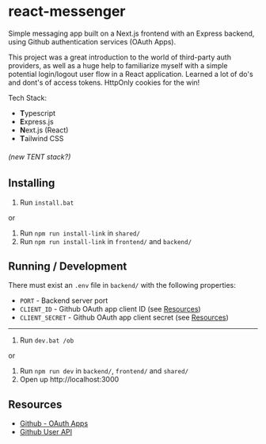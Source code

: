 # react-messenger

Simple messaging app built on a Next.js frontend with an Express backend, using Github authentication services (OAuth Apps).

This project was a great introduction to the world of third-party auth providers, as well as a huge help to familiarize myself with a simple potential login/logout user flow in a React application. Learned a lot of do's and dont's of access tokens. HttpOnly cookies for the win!

Tech Stack:
- **T**ypescript
- **E**xpress.js
- **N**ext.js (React)
- **T**ailwind CSS

###### (new TENT stack?)

## Installing

1. Run `install.bat`

or

1. Run `npm run install-link` in `shared/`
2. Run `npm run install-link` in `frontend/` and `backend/`

## Running / Development

There must exist an `.env` file in `backend/` with the following properties:
- `PORT` - Backend server port
- `CLIENT_ID` - Github OAuth app client ID (see [Resources](#Resources))
- `CLIENT_SECRET` - Github OAuth app client secret (see [Resources](#Resources))

---

1. Run `dev.bat /ob`

or

1. Run `npm run dev` in `backend/`, `frontend/` and `shared/`
2. Open up http://localhost:3000

## Resources

- [Github - OAuth Apps](https://docs.github.com/en/apps/oauth-apps)
- [Github User API](https://docs.github.com/en/rest/users?apiVersion=2022-11-28)
